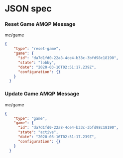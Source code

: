# JSON spec

### Reset Game AMQP Message
mc/game
```json
{
    "type": "reset-game",
    "game": {
      "id": "da7d1fd0-22a8-4ce4-b33c-3bfd98c18190",
      "state": "lobby",
      "date": "2020-03-16T02:51:17.239Z",
      "configuration": {}
    }
  }
```

### Update Game AMQP Message
mc/game
```json
{
    "type": "game",
    "game": {
      "id": "da7d1fd0-22a8-4ce4-b33c-3bfd98c18190",
      "state": "active",
      "date": "2020-03-16T02:51:17.239Z",
      "configuration": {}
    }
  }
```